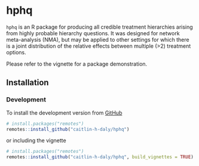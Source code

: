 
<!-- README.md is generated from README.Rmd. Please edit that file -->

# hphq

<!-- badges: start -->
<!-- badges: end -->

`hphq` is an R package for producing all credible treatment hierarchies
arising from highly probable hierarchy questions. It was designed for
network meta-analysis (NMA), but may be applied to other settings for
which there is a joint distribution of the relative effects between
multiple (\>2) treatment options.

Please refer to the vignette for a package demonstration.

## Installation

### Development

To install the development version from
[GitHub](https://github.com/caitlin-h-daly/hphq)

``` r
# install.packages("remotes")
remotes::install_github("caitlin-h-daly/hphq")
```

or including the vignette

``` r
# install.packages("remotes")
remotes::install_github("caitlin-h-daly/hphq", build_vignettes = TRUE)
```
